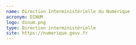 ```yaml
---
name: Direction Interministérielle du Numérique
acronym: DINUM
logo: dinum.png
type: Direction interministérielle
site: https://numerique.gouv.fr
---
```

